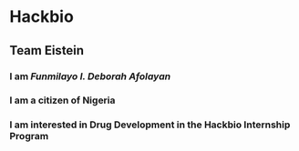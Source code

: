 # Hackbio

## Team Eistein 

### I am *Funmilayo I. Deborah Afolayan*

### I am a citizen of **Nigeria**

### I am interested in Drug Development in the **Hackbio Internship Program**



